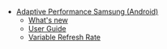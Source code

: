 * [Adaptive Performance Samsung (Android)](./index.md)
    * [What's new](./whats-new.md)
    * [User Guide](./user-guide.md)
    * [Variable Refresh Rate](./vrr.md)
